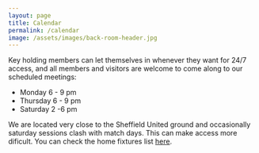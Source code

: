 ```yaml
---
layout: page
title: Calendar
permalink: /calendar
image: /assets/images/back-room-header.jpg
---
```


Key holding members can let themselves in whenever they want for 24/7 access, and all members and visitors are welcome to come along to our scheduled meetings:

* Monday 6 - 9 pm
* Thursday 6 - 9 pm
* Saturday 2 -6 pm

We are located very close to the Sheffield United ground and occasionally saturday sessions clash with match days. This can make access more dificult. You can check the home fixtures list [here](https://fixtur.es/en/team/sheffield-united-fc/home).